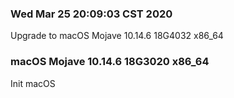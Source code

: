 ### Wed Mar 25 20:09:03 CST 2020

Upgrade to macOS Mojave 10.14.6 18G4032 x86_64

### macOS Mojave 10.14.6 18G3020 x86_64

Init macOS
